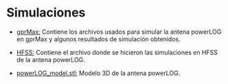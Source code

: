 # Simulaciones

* [gprMax:](https://github.com/gdh-uniandes/GPR-Uniandes/blob/main/Simulaciones/gprMax/) Contiene los archivos usados para simular la antena powerLOG en gprMax y algunos resultados de simulación obtenidos.

* [HFSS:](https://github.com/gdh-uniandes/GPR-Uniandes/blob/main/Simulaciones/HFSS/) Contiene el archivo donde se hicieron las simulaciones en HFSS de la antena powerLOG.

* [powerLOG_model.stl:](https://github.com/gdh-uniandes/GPR-Uniandes/blob/main/Simulaciones/powerLOG_model.stl) Modelo 3D de la antena powerLOG.
